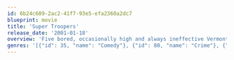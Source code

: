 ```yaml
---
id: 6b24c609-2ac2-41f7-93e5-efa2360a2dc7
blueprint: movie
title: 'Super Troopers'
release_date: '2001-01-18'
overview: 'Five bored, occasionally high and always ineffective Vermont state troopers must prove their worth to the governor or lose their jobs. After stumbling on a drug ring, they plan to make a bust, but a rival police force is out to steal the glory.'
genres: '[{"id": 35, "name": "Comedy"}, {"id": 80, "name": "Crime"}, {"id": 9648, "name": "Mystery"}]'
---
```

